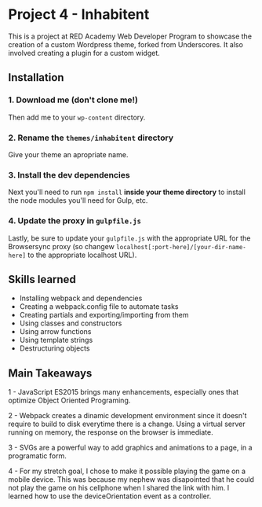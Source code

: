 # Project 4 - Inhabitent

This is a project at RED Academy Web Developer Program to showcase the creation of a custom Wordpress theme, forked from Underscores. It also involved creating a plugin for a custom widget.

## Installation

### 1. Download me (don't clone me!)

Then add me to your `wp-content` directory.

### 2. Rename the `themes/inhabitent` directory

Give your theme an apropriate name.

### 3. Install the dev dependencies

Next you'll need to run `npm install` **inside your theme directory** to install the node modules you'll need for Gulp, etc.

### 4. Update the proxy in `gulpfile.js`

Lastly, be sure to update your `gulpfile.js` with the appropriate URL for the Browsersync proxy (so changew `localhost[:port-here]/[your-dir-name-here]` to the appropriate localhost URL).

## Skills learned

- Installing webpack and dependencies
- Creating a webpack.config file to automate tasks
- Creating partials and exporting/importing from them
- Using classes and constructors
- Using arrow functions
- Using template strings
- Destructuring objects

## Main Takeaways

1 - JavaScript ES2015 brings many enhancements, especially ones that optimize Object Oriented Programing.

2 - Webpack creates a dinamic development environment since it doesn't require to build to disk everytime there is a change. Using a virtual server running on memory, the response on the browser is immediate.

3 - SVGs are a powerful way to add graphics and animations to a page, in a programatic form.

4 - For my stretch goal, I chose to make it possible playing the game on a mobile device. This was because my nephew was disapointed that he could not play the game on his cellphone when I shared the link with him. I learned how to use the deviceOrientation event as a controller.
